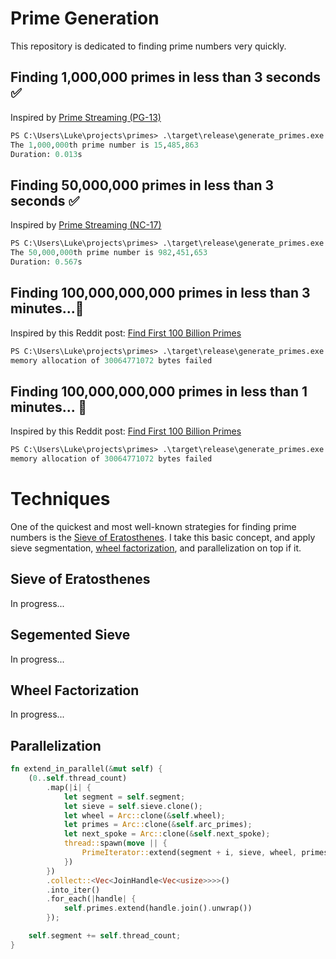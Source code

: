 # Prime Generation
This repository is dedicated to finding prime numbers very quickly.

## Finding 1,000,000 primes in less than 3 seconds ✅
Inspired by [Prime Streaming (PG-13)](https://www.codewars.com/kata/prime-streaming-pg-13/)
```ps
PS C:\Users\Luke\projects\primes> .\target\release\generate_primes.exe 1000000
The 1,000,000th prime number is 15,485,863
Duration: 0.013s
```
## Finding 50,000,000 primes in less than 3 seconds ✅
Inspired by [Prime Streaming (NC-17)](https://www.codewars.com/kata/prime-streaming-nc-17/)
```ps
PS C:\Users\Luke\projects\primes> .\target\release\generate_primes.exe 50000000
The 50,000,000th prime number is 982,451,653
Duration: 0.567s
```
## Finding 100,000,000,000 primes in less than 3 minutes...🔲
Inspired by this Reddit post: [Find First 100 Billion Primes](https://www.reddit.com/r/learnprogramming/comments/du8bii/find_first_100_billion_primes/)
```ps
PS C:\Users\Luke\projects\primes> .\target\release\generate_primes.exe 100000000000
memory allocation of 30064771072 bytes failed
```
## Finding 100,000,000,000 primes in less than 1 minutes... 🔲 
Inspired by this Reddit post: [Find First 100 Billion Primes](https://www.reddit.com/r/learnprogramming/comments/du8bii/find_first_100_billion_primes/)
```ps
PS C:\Users\Luke\projects\primes> .\target\release\generate_primes.exe 100000000000
memory allocation of 30064771072 bytes failed
```

# Techniques
One of the quickest and most well-known strategies for finding prime numbers is the [Sieve of Eratosthenes](https://en.wikipedia.org/wiki/Sieve_of_Eratosthenes). I take this basic concept, and apply sieve segmentation, [wheel factorization](https://en.wikipedia.org/wiki/Wheel_factorization), and parallelization on top if it.
## Sieve of Eratosthenes
In progress...
## Segemented Sieve
In progress...
## Wheel Factorization
In progress...
## Parallelization
```rust
fn extend_in_parallel(&mut self) {
    (0..self.thread_count)
        .map(|i| {
            let segment = self.segment;
            let sieve = self.sieve.clone();
            let wheel = Arc::clone(&self.wheel);
            let primes = Arc::clone(&self.arc_primes);
            let next_spoke = Arc::clone(&self.next_spoke);
            thread::spawn(move || {
                PrimeIterator::extend(segment + i, sieve, wheel, primes, next_spoke)
            })
        })
        .collect::<Vec<JoinHandle<Vec<usize>>>>()
        .into_iter()
        .for_each(|handle| {
            self.primes.extend(handle.join().unwrap())
        });

    self.segment += self.thread_count; 
}
```
